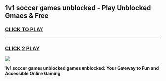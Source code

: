 
## 1v1 soccer games unblocked - Play Unblocked Gmaes & Free
<h3>
<a href="https://premium.freeplayer.one?title=1v1_soccer_games_unblocked&ref=19F">CLICK TO PLAY</a></h3>
<hr>

<h3>
<a href="https://premium.freeplayer.one?title=1v1_soccer_games_unblocked&ref=19F">CLICK 2 PLAY</a>
  
</h3>

<a href="https://premium.freeplayer.one?title=1v1_soccer_games_unblocked&ref=19F/"><img src="https://clearcache.store/games.png"></a>


**1v1 soccer games unblocked games unblocked: Your Gateway to Fun and Accessible Online Gaming**
